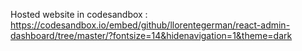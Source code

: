 Hosted website in codesandbox : https://codesandbox.io/embed/github/llorentegerman/react-admin-dashboard/tree/master/?fontsize=14&hidenavigation=1&theme=dark
